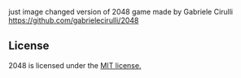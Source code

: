 just image changed version of 2048 game made by Gabriele Cirulli https://github.com/gabrielecirulli/2048

## License
2048 is licensed under the [MIT license.](https://github.com/gabrielecirulli/2048/blob/master/LICENSE.txt)
